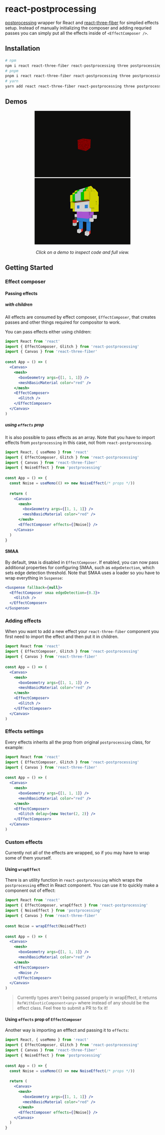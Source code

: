 # react-postprocessing

[postprocessing](https://vanruesc.github.io/postprocessing) wrapper for React and [react-three-fiber](https://github.com/react-spring/react-three-fiber) for simplied effects setup. Instead of manually initializing the composer and adding requried passes you can simply put all the effects inside of `<EffectComposer />`.

## Installation

```sh
# npm
npm i react react-three-fiber react-postprocessing three postprocessing
# pnpm
pnpm i react react-three-fiber react-postprocessing three postprocessing
# yarn
yarn add react react-three-fiber react-postprocessing three postprocessing
```

## Demos

<p align="middle">
  <a href="https://codesandbox.io/s/react-postprocessing-glitchnoise-demo-wd4wx"><img src="previews/glitch-and-noise.gif" /></a>
  <a href="https://codesandbox.io/s/react-postprocessing-ssao-smaa-and-bloom-demo-r9ujf">
  <img src="previews/ssao-and-bloom.gif" />
  </a>
</p>

<p align="middle">
  <i>Click on a demo to inspect code and full view.</i>
</p>

## Getting Started

### Effect composer

#### Passing effects

##### with children

All effects are consumed by effect composer, `EffectComposer`, that creates passes and other things required for compositor to work.

You can pass effects either using children:

```jsx
import React from 'react'
import { EffectComposer, Glitch } from 'react-postprocessing'
import { Canvas } from 'react-three-fiber'

const App = () => (
  <Canvas>
    <mesh>
      <boxGeometry args={[1, 1, 1]} />
      <meshBasicMaterial color="red" />
    </mesh>
    <EffectComposer>
      <Glitch />
    </EffectComposer>
  </Canvas>
)
```

##### using `effects` prop

It is also possible to pass effects as an array. Note that you have to import effects from `postprocessing` in this case, not from `react-postprocessing`.

```jsx
import React, { useMemo } from 'react'
import { EffectComposer, Glitch } from 'react-postprocessing'
import { Canvas } from 'react-three-fiber'
import { NoiseEffect } from 'postprocessing'

const App = () => {
  const Noise = useMemo(() => new NoiseEffect(/* props */))

  return (
    <Canvas>
      <mesh>
        <boxGeometry args={[1, 1, 1]} />
        <meshBasicMaterial color="red" />
      </mesh>
      <EffectComposer effects={[Noise]} />
    </Canvas>
  )
}
```

#### SMAA

By default, `SMAA` is disabled in `EffectComposer`. If enabled, you can now pass additional properties for configuring SMAA, such as `edgeDetection`, which sets edge detection threshold. Note that SMAA uses a loader so you have to wrap everything in `Suspense`:

```jsx
<Suspense fallback={null}>
  <EffectComposer smaa edgeDetection={0.3}>
    <Glitch />
  </EffectComposer>
</Suspense>
```

### Adding effects

When you want to add a new effect your `react-three-fiber` component you first need to import the effect and then put it in children.

```jsx
import React from 'react'
import { EffectComposer, Glitch } from 'react-postprocessing'
import { Canvas } from 'react-three-fiber'

const App = () => (
  <Canvas>
    <mesh>
      <boxGeometry args={[1, 1, 1]} />
      <meshBasicMaterial color="red" />
    </mesh>
    <EffectComposer>
      <Glitch />
    </EffectComposer>
  </Canvas>
)
```

### Effects settings

Every effects inherits all the prop from original `postprocessing` class, for example:

```jsx
import React from 'react'
import { EffectComposer, Glitch } from 'react-postprocessing'
import { Canvas } from 'react-three-fiber'

const App = () => (
  <Canvas>
    <mesh>
      <boxGeometry args={[1, 1, 1]} />
      <meshBasicMaterial color="red" />
    </mesh>
    <EffectComposer>
      <Glitch delay={new Vector(2, 2)} />
    </EffectComposer>
  </Canvas>
)
```

### Custom effects

Currently not all of the effects are wrapped, so if you may have to wrap some of them yourself.

#### Using `wrapEffect`

There is an utility function in `react-postprocessing` which wraps the `postprocessing` effect in React component. You can use it to quickly make a component out of effect:

```jsx
import React from 'react'
import { EffectComposer, wrapEffect } from 'react-postprocessing'
import { NoiseEffect } from 'postprocessing'
import { Canvas } from 'react-three-fiber'

const Noise = wrapEffect(NoiseEffect)

const App = () => (
  <Canvas>
    <mesh>
      <boxGeometry args={[1, 1, 1]} />
      <meshBasicMaterial color="red" />
    </mesh>
    <EffectComposer>
      <Noise />
    </EffectComposer>
  </Canvas>
)
```

> Currently types aren't being passed properly in wrapEffect, it returns `RefWithExoticComponent<any>` where instead of any should be the effect class. Feel free to submit a PR to fix it!

#### Using `effects` prop of `EffectComposer`

Another way is importing an efffect and passing it to `effects`:

```jsx
import React, { useMemo } from 'react'
import { EffectComposer, Glitch } from 'react-postprocessing'
import { Canvas } from 'react-three-fiber'
import { NoiseEffect } from 'postprocessing'

const App = () => {
  const Noise = useMemo(() => new NoiseEffect(/* props */))

  return (
    <Canvas>
      <mesh>
        <boxGeometry args={[1, 1, 1]} />
        <meshBasicMaterial color="red" />
      </mesh>
      <EffectComposer effects={[Noise]} />
    </Canvas>
  )
}
```

